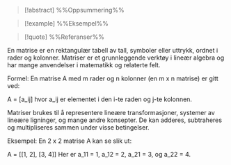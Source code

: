 
> [!abstract] %%Oppsummering%%
> 

> [!example] %%Eksempel%%
> 

> [!quote] %%Referanser%%
>


En matrise er en rektangulær tabell av tall, symboler eller uttrykk, ordnet i rader og kolonner. Matriser er et grunnleggende verktøy i lineær algebra og har mange anvendelser i matematikk og relaterte felt.

Formel: En matrise A med m rader og n kolonner (en m x n matrise) er gitt ved:

A = [a_ij]
hvor a_ij er elementet i den i-te raden og j-te kolonnen.

Matriser brukes til å representere lineære transformasjoner, systemer av lineære ligninger, og mange andre konsepter. De kan adderes, subtraheres og multipliseres sammen under visse betingelser.

Eksempel: En 2 x 2 matrise A kan se slik ut:

A = [[1, 2], 
     [3, 4]]
Her er a_11 = 1, a_12 = 2, a_21 = 3, og a_22 = 4.
